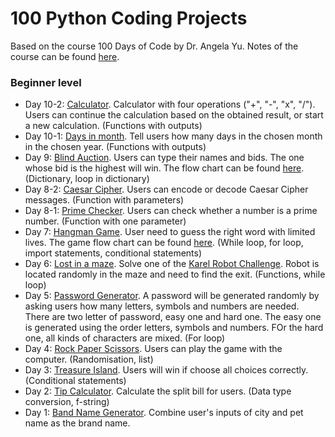 # 100 Python Coding Projects
Based on the course 100 Days of Code by Dr. Angela Yu. Notes of the course can be found [here](https://www.notion.so/a73c7d0045944619aa08b1594cefedf4?v=8462b4251f94434784b6067fff6542d4).

### Beginner level
- Day 10-2: [Calculator](https://github.com/qilinz/100-Python-Coding-Projects/blob/main/Beginner/Day10/Day10-calculator.py). Calculator with four operations ("+", "-", "x", "/"). Users can continue the calculation based on the obtained result, or start a new calculation. (Functions with outputs)
- Day 10-1: [Days in month](https://github.com/qilinz/100-Python-Coding-Projects/blob/main/Beginner/Day10/Day10-days-in-month.py). Tell users how many days in the chosen month in the chosen year. (Functions with outputs)
- Day 9: [Blind Auction](https://github.com/qilinz/100-Python-Coding-Projects/blob/main/Beginner/Day9-blind-auction/Day9-blind-auction.py). Users can type their names and bids. The one whose bid is the highest will win. The flow chart can be found [here](https://github.com/qilinz/100-Python-Coding-Projects/blob/main/Beginner/Day9-blind-auction/blind-auction-flow-chart.png). (Dictionary, loop in dictionary)
- Day 8-2: [Caesar Cipher](https://github.com/qilinz/100-Python-Coding-Projects/blob/main/Beginner/Day8-caesar-cipher.py). Users can encode or decode Caesar Cipher messages. (Function with parameters)
- Day 8-1: [Prime Checker](https://github.com/qilinz/100-Python-Coding-Projects/blob/main/Beginner/Day8-prime-checker.py). Users can check whether a number is a prime number. (Function with one parameter)
- Day 7: [Hangman Game](https://github.com/qilinz/Python-Projects/blob/main/Beginner/Day7-hangman/Day7-hangman.py). User need to guess the right word with limited lives. The game flow chart can be found [here](https://github.com/qilinz/Python-Projects/blob/main/Beginner/Day7-hangman/hangman-flow-chart.png). (While loop, for loop, import statements, conditional statements)
- Day 6: [Lost in a maze](https://github.com/qilinz/Python-Projects/blob/main/Beginner/Day6-lost-in-a-maze.py). Solve one of the [Karel Robot Challenge](https://reeborg.ca/reeborg.html?lang=en&mode=python&menu=worlds%2Fmenus%2Freeborg_intro_en.json&name=Maze&url=worlds%2Ftutorial_en%2Fmaze1.json). Robot is located randomly in the maze and need to find the exit. (Functions, while loop)
- Day 5: [Password Generator](https://github.com/qilinz/Python-Projects/blob/main/Beginner/Day5-password-generator.py). A password will be generated randomly by asking users how many letters, symbols and numbers are needed. There are two letter of password, easy one and hard one. The easy one is generated using the order letters, symbols and numbers. FOr the hard one, all kinds of characters are mixed. (For loop)
- Day 4: [Rock Paper Scissors](https://github.com/qilinz/Python-Projects/blob/main/Beginner/Day4-rock-paper-scissors.py). Users can play the game with the computer. (Randomisation, list) 
- Day 3: [Treasure Island](https://github.com/qilinz/Python-Projects/blob/main/Beginner/Day3-treasure-island.py). Users will win if choose all choices correctly. (Conditional statements)
- Day 2: [Tip Calculator](https://github.com/qilinz/Python-Projects/blob/main/Beginner/Day2-tip-calculator.py). Calculate the split bill for users. (Data type conversion, f-string)
- Day 1: [Band Name Generator](https://github.com/qilinz/Python-Projects/blob/main/Beginner/Day1-band-name-generator.py). Combine user's inputs of city and pet name as the brand name.

